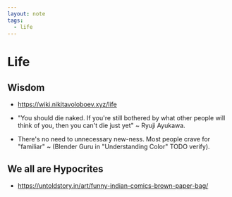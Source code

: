 ```yaml
---
layout: note
tags:
  - life
---
```


# Life

## Wisdom

- https://wiki.nikitavoloboev.xyz/life

- "You should die naked. If you're still bothered by what other people will think of you, then you can't die just yet" ~ Ryuji Ayukawa.

- There's no need to unnecessary new-ness. Most people crave for "familiar" ~ (Blender Guru in "Understanding Color" TODO verify).

## We all are Hypocrites

- https://untoldstory.in/art/funny-indian-comics-brown-paper-bag/
